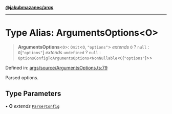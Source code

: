 [**@jakubmazanec/args**](../README.md)

---

# Type Alias: ArgumentsOptions\<O\>

> **ArgumentsOptions**\<`O`\>: `Omit`\<`O`, `"options"`\> _extends_ `O` ? `null` :
> `O`\[`"options"`\] _extends_ `undefined` ? `null` :
> `OptionsConfigToArgumentsOptions`\<`NonNullable`\<`O`\[`"options"`\]\>\>

Defined in:
[args/source/ArgumentsOptions.ts:79](https://github.com/jakubmazanec/tools/blob/0373298af23ca7b778987184cd6fcccd21ae54be/packages/args/source/ArgumentsOptions.ts#L79)

Parsed options.

## Type Parameters

• **O** _extends_ [`ParserConfig`](ParserConfig.md)
